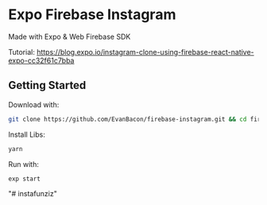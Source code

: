# Expo Firebase Instagram

Made with Expo & Web Firebase SDK

Tutorial: https://blog.expo.io/instagram-clone-using-firebase-react-native-expo-cc32f61c7bba

## Getting Started

Download with: 

```sh 
git clone https://github.com/EvanBacon/firebase-instagram.git && cd firebase-instagram
```

Install Libs:

```sh 
yarn
```

Run with:

```sh 
exp start
```
"# instafunziz" 
